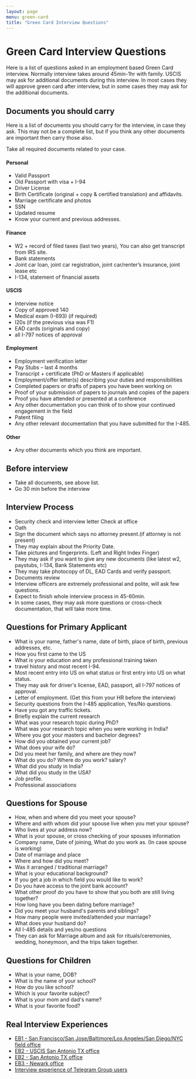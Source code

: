 ```yaml
---
layout: page
menu: green-card
title: "Green Card Interview Questions"
---
```


# Green Card Interview Questions
Here is a list of questions asked in an employment based Green Card interview. Normally interview takes around 45min-1hr with family. USCIS may ask for additional documents during this interview. In most cases they will approve green card after interview, but in some cases they may ask for the additional documents.

## Documents you should carry
Here is a list of documents you should carry for the interview, in case they ask. This may not be a complete list, but if you think any other documents are important then carry those also.

<p class="green-infobox">
Take all required documents related to your case.
</p>

#### Personal
- Valid Passport
- Old Passport with visa + I-94
- Driver License
- Birth Certificate (original + copy & certified translation) and affidavits.
- Marriage certificate and photos
- SSN
- Updated resume
- Know your current and previous addresses.

#### Finance
- W2 + record of filed taxes (last two years), You can also get transcript from IRS site.
- Bank statements
- Joint car loan, joint car registration, joint car/renter’s insurance, joint lease etc
- I-134, statement of financial assets 

#### USCIS
- Interview notice
- Copy of approved 140
- Medical exam (I-693) (if required)
- I20s (if the previous visa was F1)
- EAD cards (originals and copy)
- all I-797 notices of approval

#### Employment
- Employment verification letter
- Pay Stubs – last 4 months
- Transcript + certificate (PhD or Masters if applicable)
- Employment/offer letter(s) describing your duties and responsibilities
- Completed papers or drafts of papers you have been working on
- Proof of your submission of papers to journals and copies of the papers
- Proof you have attended or presented at a conference
- Any other documentation you can think of to show your continued engagement in the field
- Patent filing
- Any other relevant documentation that you have submitted for the I-485.

#### Other
- Any other documents which you think are important.


## Before interview
- Take all documents, see above list. 
- Go 30 min before the interview

## Interview Process
- Security check and interview letter Check at office
- Oath
- Sign the document which says no attorney present.(if attorney is not present)
- They may explain about the Priority Date.
- Take pictures and fingerprints. (Left and Right Index Finger)
- They may ask if you want to give any new documents (like latest w2, paystubs, I-134, Bank Statements etc)
- They may take photocopy of DL, EAD Cards and verify passport.
- Documents review
- Interview officers are extremely professional and polite, will ask few questions.
- Expect to finish whole interview process in 45-60min. 
- In some cases, they may ask more questions or cross-check documentation, that will take more time. 

## Questions for Primary Applicant
- What is your name, father's name, date of birth, place of birth, previous addresses, etc.
- How you first came to the US
- What is your education and any professional training taken
- travel history and most recent I-94.
- Most recent entry into US on what status or first entry into US on what status.
- They may ask for driver's license, EAD, passport, all I-797 notices of approval.
- Letter of employment. (Get this from your HR before the interview)
- Security questions from the I-485 application, Yes/No questions. 
- Have you got any traffic tickets.
- Briefly explain the current research
- What was your research topic during PhD?
- What was your research topic when you were working in India?
- Where you got your masters and bachelor degrees?
- How did you obtained your current job? 
- What does your wife do?
- Did you meet her family, and where are they now?
- What do you do? Where do you work? salary?
- What did you study in India?
- What did you study in the USA?
- Job profile.
- Professional associations 

## Questions for Spouse
- How, when and where did you meet your spouse?
- Where and with whom did your spouse live when you met your spouse?
- Who lives at your address now?
- What is your spouse, or cross checking of your spouses information
- Company name, Date of joining, What do you work as. (In case spouse is working) 
- Date of marriage and place 
- Where and how did you meet?
- Was it arranged / traditional marriage?
- What is your educational background?
- If you get a job in which field you would like to work?
- Do you have access to the joint bank account?
- What other proof do you have to show that you both are still living together?
- How long have you been dating before marriage?
- Did you meet your husband's parents and siblings?
- How many people were invited/attended your marriage?
- What does your husband do?
- All I-485 details and yes/no questions
- They can ask for Marriage album and ask for rituals/ceremonies, wedding, honeymoon, and the trips taken together.

## Questions for Children
- What is your name, DOB?
- What is the name of your school?
- How do you like school? 
- Which is your favorite subject? 
- What is your mom and dad's name?
- What is your favorite food?

## Real Interview Experiences
- <a href="https://www.trackitt.com/usa-discussion-forums/i485-eb/1802968113/eb1a-interview-experience">EB1 - San Francisco/San Jose/Baltimore/Los Angeles/San Diego/NYC field office</a>
- <a href="https://www.trackitt.com/usa-discussion-forums/aos-interview-eb/487958183/aos-interview-experience-at-san-antonio-tx">EB2 - USCIS San Antonio TX office</a>
- <a href="https://www.trackitt.com/usa-discussion-forums/aos-interview-eb/487958183/aos-interview-experience-at-san-antonio-tx">EB2 - San Antonio TX office</a>
- <a href="https://www.trackitt.com/usa-discussion-forums/aos-interview-eb/308083595/interview-experience-at-newark-yesterday-eb3-row">EB3 - Newark office</a>
- <a href="https://docs.google.com/spreadsheets/d/148pOP9Zqd6arArSH0bSzeC-5fK_Uxf-p4pb0GrL5-gQ/edit#gid=634889982">Interview experience of Telegram Group users</a>
